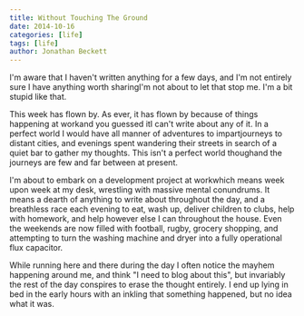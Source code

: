 ```yaml
---
title: Without Touching The Ground
date: 2014-10-16
categories: [life]
tags: [life]
author: Jonathan Beckett
---
```


I'm aware that I haven't written anything for a few days, and I'm not entirely sure I have anything worth sharingI'm not about to let that stop me. I'm a bit stupid like that.

This week has flown by. As ever, it has flown by because of things happening at workand you guessed itI can't write about any of it. In a perfect world I would have all manner of adventures to impartjourneys to distant cities, and evenings spent wandering their streets in search of a quiet bar to gather my thoughts. This isn't a perfect world thoughand the journeys are few and far between at present.

I'm about to embark on a development project at workwhich means week upon week at my desk, wrestling with massive mental conundrums. It means a dearth of anything to write about throughout the day, and a breathless race each evening to eat, wash up, deliver children to clubs, help with homework, and help however else I can throughout the house. Even the weekends are now filled with football, rugby, grocery shopping, and attempting to turn the washing machine and dryer into a fully operational flux capacitor.

While running here and there during the day I often notice the mayhem happening around me, and think "I need to blog about this", but invariably the rest of the day conspires to erase the thought entirely. I end up lying in bed in the early hours with an inkling that something happened, but no idea what it was.